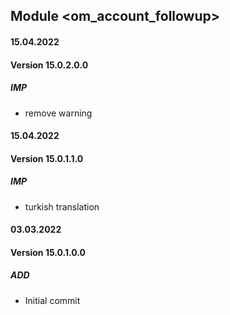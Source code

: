 ## Module <om_account_followup>

#### 15.04.2022
#### Version 15.0.2.0.0
##### IMP
- remove warning

#### 15.04.2022
#### Version 15.0.1.1.0
##### IMP
- turkish translation

#### 03.03.2022
#### Version 15.0.1.0.0
##### ADD
- Initial commit



